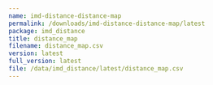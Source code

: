 ```yaml
---
name: imd-distance-distance-map
permalink: /downloads/imd-distance-distance-map/latest
package: imd_distance
title: distance_map
filename: distance_map.csv
version: latest
full_version: latest
file: /data/imd_distance/latest/distance_map.csv
---
```

